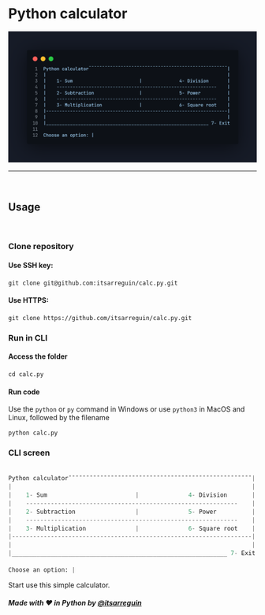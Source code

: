 # Python calculator

<img src="menupy.png" alt="readme-main-img">

<br>

---

<br>

## Usage
<br>

### Clone repository

#### Use SSH key:
```
git clone git@github.com:itsarreguin/calc.py.git
```

#### Use HTTPS:
```
git clone https://github.com/itsarreguin/calc.py.git
```

### Run in CLI

#### Access the folder
```
cd calc.py
```

#### Run code

Use the `python` or `py` command in Windows or use `python3` in MacOS and Linux, followed by the filename
```
python calc.py
```


### CLI screen

```python

Python calculator¯¯¯¯¯¯¯¯¯¯¯¯¯¯¯¯¯¯¯¯¯¯¯¯¯¯¯¯¯¯¯¯¯¯¯¯¯¯¯¯¯¯¯¯¯¯¯¯¯¯¯¯|
|                                                                    |
|    1- Sum                         |              4- Division       |
|    ------------------------------------------------------------    |
|    2- Subtraction                 |              5- Power          |
|    ------------------------------------------------------------    |
|    3- Multiplication              |              6- Square root    |
|--------------------------------------------------------------------|
|                                                                    |
|_____________________________________________________________ 7- Exit

Choose an option: |

```

Start use this simple calculator.

##### Made with ❤ in Python by <a href="https://twitter.com/itsarreguin">@itsarreguin</a>
